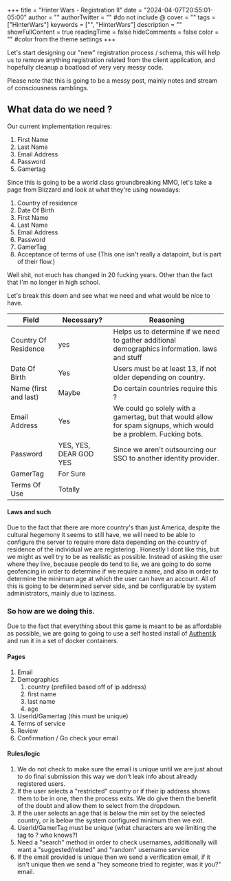 +++
title = "Hinter Wars - Registration II"
date = "2024-04-07T20:55:01-05:00"
author = ""
authorTwitter = "" #do not include @
cover = ""
tags = ["HinterWars"]
keywords = ["", "HinterWars"]
description = ""
showFullContent = true
readingTime = false
hideComments = false
color = "" #color from the theme settings
+++


Let's start designing our "new" registration process / schema, this will help us to remove anything registration related from the client application, and hopefully cleanup a boatload of very very messy code. 


Please note that this is going to be a messy post, mainly notes and stream of consciousness ramblings. 



## What data do we need ?

Our current implementation requires:
1. First Name
2. Last Name
3. Email Address
4. Password
5. Gamertag


Since this is going to be a world class groundbreaking MMO, let's take a page from Blizzard and look at what they're using nowadays: 

1. Country of residence
2. Date Of Birth
3. First Name
4. Last Name
5. Email Address
6. Password
7. GamerTag
8. Acceptance of terms of use (This one isn't really a datapoint, but is part of their flow.)


Well shit, not much has changed in 20 fucking years. Other than the fact that I'm no longer in high school. 




Let's break this down and see what we need and what would be nice to have. 


|Field|Necessary?|Reasoning|
|--|--|--|
| Country Of Residence | yes | Helps us to determine if we need to gather additional demographics information. laws and stuff |
| Date Of Birth | Yes | Users must be at least 13, if not older depending on country. |
| Name (first and last) | Maybe |  Do certain countries require this ?   | 
| Email Address | Yes |  We could go solely with a gamertag, but that would allow for spam signups, which would be a problem. Fucking bots.  |
| Password | YES, YES, DEAR GOD YES | Since we aren't outsourcing our SSO to another identity provider. |
| GamerTag | For Sure |  |
| Terms Of Use | Totally |   |



#### Laws and such

Due to the fact that there are more country's than just America, despite the cultural hegemony it seems to still have, we will need to be able to configure the server to require more data depending on the country of residence of the individual we are registering . Honestly I dont like this, but we might as well try to be as realistic as possible. Instead of asking the user where they live, because people do tend to lie, we are going to do some geofencing in order to determine if we require a name, and also in order to determine the minimum age at which the user can have an account. All of this is going to be determined server side, and be configurable by system administrators, mainly due to laziness. 


### So how are we doing this. 

Due to the fact that everything about this game is meant to be as affordable as possible, we are going to going to use a self hosted install of [Authentik](https://goauthentik.io) and run it in a set of docker containers. 

#### Pages

1. Email
2. Demographics
    1. country (prefilled based off of ip address)
    2. first name
    3. last name
    4. age 
3. UserId/Gamertag (this must be unique)
4. Terms of service
5. Review
6. Confirmation / Go check your email


#### Rules/logic

1. We do not check to make sure the email is unique until we are just about to do final submission this way we don't leak info about already registered users.
2. If the user selects a "restricted" country or if their ip address shows them to be in one, then the process exits. We do give them the benefit of the doubt and allow them to select from the dropdown.  
3. If the user selects an age that is below the min set by the selected country, or is below the system configured minimum then we exit. 
4. UserId/GamerTag must be unique (what characters are we limiting the tag to ? who knows?)
5. Need a "search" method in order to check usernames, additionally will want a "suggested/related" and "random" username service
6. If the email provided is unique then we send a verification email, if it isn't unique then we send a "hey someone tried to register, was it you?" email.


